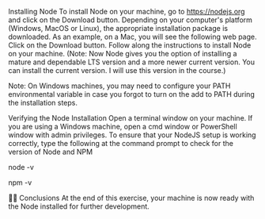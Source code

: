 Installing Node
To install Node on your machine, go to https://nodejs.org and click on the Download button. Depending on your computer's platform (Windows, MacOS or Linux), the appropriate installation package is downloaded.
As an example, on a Mac, you will see the following web page. Click on the Download button. Follow along the instructions to install Node on your machine. (Note: Now Node gives you the option of installing a mature and dependable LTS version and a more newer current version. You can install the current version. I will use this version in the course.)


Note: On Windows machines, you may need to configure your PATH environmental variable in case you forgot to turn on the add to PATH during the installation steps.

Verifying the Node Installation
Open a terminal window on your machine. If you are using a Windows machine, open a cmd window or PowerShell window with admin privileges.
To ensure that your NodeJS setup is working correctly, type the following at the command prompt to check for the version of Node and NPM

node -v
      
npm -v



Conclusions
At the end of this exercise, your machine is now ready with the Node installed for further development.


